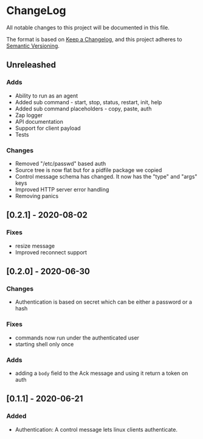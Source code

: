 # ChangeLog

All notable changes to this project will be documented in this file.

The format is based on [Keep a Changelog](https://keepachangelog.com/en/1.0.0/),
and this project adheres to [Semantic Versioning](https://semver.org/spec/v2.0.0.html).

## Unreleashed 

### Adds 
- Ability to run as an agent
- Added sub command - start, stop, status, restart, init, help
- Added sub command placeholders - copy, paste, auth
- Zap logger
- API documentation
- Support for client payload
- Tests

### Changes
- Removed "/etc/passwd" based auth
- Source tree is now flat but for a pidfile package we copied
- Control message schema has changed. It now has the "type" and "args" keys
- Improved HTTP server error handling
- Removing panics


## [0.2.1] - 2020-08-02

### Fixes

- resize message
- Improved reconnect support

## [0.2.0] - 2020-06-30

### Changes
- Authentication is based on secret which can be either a password or a hash

### Fixes
- commands now run under the authenticated user
- starting shell only once

### Adds
- adding a `body` field to the Ack message and using it return a token on auth

## [0.1.1] - 2020-06-21
### Added

- Authentication: A control message lets linux clients authenticate.
